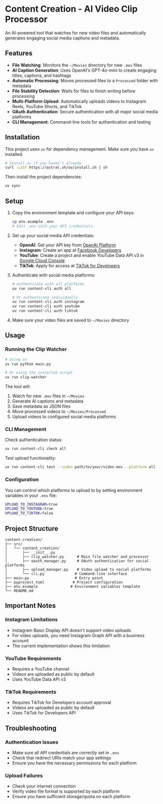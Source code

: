 # Content Creation - AI Video Clip Processor

An AI-powered tool that watches for new video files and automatically generates engaging social media captions and metadata.

## Features

- **File Watching**: Monitors the `~/Movies` directory for new `.mov` files
- **AI Caption Generation**: Uses OpenAI's GPT-4o-mini to create engaging titles, captions, and hashtags
- **Automatic Processing**: Moves processed files to a `Processed` folder with metadata
- **File Stability Detection**: Waits for files to finish writing before processing
- **Multi-Platform Upload**: Automatically uploads videos to Instagram Reels, YouTube Shorts, and TikTok
- **OAuth Authentication**: Secure authentication with all major social media platforms
- **CLI Management**: Command-line tools for authentication and testing

## Installation

This project uses `uv` for dependency management. Make sure you have `uv` installed:

```bash
# Install uv if you haven't already
curl -LsSf https://astral.sh/uv/install.sh | sh
```

Then install the project dependencies:

```bash
uv sync
```

## Setup

1. Copy the environment template and configure your API keys:
   ```bash
   cp env.example .env
   # Edit .env with your API credentials
   ```

2. Set up your social media API credentials:
   - **OpenAI**: Get your API key from [OpenAI Platform](https://platform.openai.com/api-keys)
   - **Instagram**: Create an app at [Facebook Developers](https://developers.facebook.com/)
   - **YouTube**: Create a project and enable YouTube Data API v3 in [Google Cloud Console](https://console.cloud.google.com/)
   - **TikTok**: Apply for access at [TikTok for Developers](https://developers.tiktok.com/)

3. Authenticate with social media platforms:
   ```bash
   # Authenticate with all platforms
   uv run content-cli auth all
   
   # Or authenticate individually
   uv run content-cli auth instagram
   uv run content-cli auth youtube
   uv run content-cli auth tiktok
   ```

4. Make sure your video files are saved to `~/Movies` directory

## Usage

### Running the Clip Watcher

```bash
# Using uv
uv run python main.py

# Or using the installed script
uv run clip-watcher
```

The tool will:
1. Watch for new `.mov` files in `~/Movies`
2. Generate AI captions and metadata
3. Save metadata as JSON files
4. Move processed videos to `~/Movies/Processed`
5. Upload videos to configured social media platforms

### CLI Management

Check authentication status:
```bash
uv run content-cli check all
```

Test upload functionality:
```bash
uv run content-cli test --video path/to/your/video.mov --platform all
```

### Configuration

You can control which platforms to upload to by setting environment variables in your `.env` file:
```bash
UPLOAD_TO_INSTAGRAM=true
UPLOAD_TO_YOUTUBE=true
UPLOAD_TO_TIKTOK=false
```

## Project Structure

```
content-creation/
├── src/
│   └── content_creation/
│       ├── __init__.py
│       ├── clip_watcher.py      # Main file watcher and processor
│       ├── oauth_manager.py     # OAuth authentication for social platforms
│       ├── upload_manager.py    # Video upload to social platforms
│       └── cli.py              # Command-line interface
├── main.py                     # Entry point
├── pyproject.toml             # Project configuration
├── env.example               # Environment variables template
└── README.md
```

## Important Notes

### Instagram Limitations
- Instagram Basic Display API doesn't support video uploads
- For video uploads, you need Instagram Graph API with a business account
- The current implementation shows this limitation

### YouTube Requirements
- Requires a YouTube channel
- Videos are uploaded as public by default
- Uses YouTube Data API v3

### TikTok Requirements
- Requires TikTok for Developers account approval
- Videos are uploaded as public by default
- Uses TikTok for Developers API

## Troubleshooting

### Authentication Issues
- Make sure all API credentials are correctly set in `.env`
- Check that redirect URIs match your app settings
- Ensure you have the necessary permissions for each platform

### Upload Failures
- Check your internet connection
- Verify video file format is supported by each platform
- Ensure you have sufficient storage/quota on each platform
